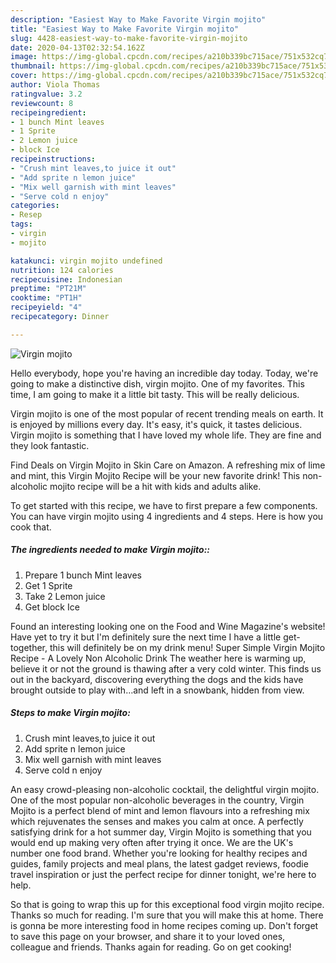 ```yaml
---
description: "Easiest Way to Make Favorite Virgin mojito"
title: "Easiest Way to Make Favorite Virgin mojito"
slug: 4428-easiest-way-to-make-favorite-virgin-mojito
date: 2020-04-13T02:32:54.162Z
image: https://img-global.cpcdn.com/recipes/a210b339bc715ace/751x532cq70/virgin-mojito-recipe-main-photo.jpg
thumbnail: https://img-global.cpcdn.com/recipes/a210b339bc715ace/751x532cq70/virgin-mojito-recipe-main-photo.jpg
cover: https://img-global.cpcdn.com/recipes/a210b339bc715ace/751x532cq70/virgin-mojito-recipe-main-photo.jpg
author: Viola Thomas
ratingvalue: 3.2
reviewcount: 8
recipeingredient:
- 1 bunch Mint leaves
- 1 Sprite
- 2 Lemon juice
- block Ice
recipeinstructions:
- "Crush mint leaves,to juice it out"
- "Add sprite n lemon juice"
- "Mix well garnish with mint leaves"
- "Serve cold n enjoy"
categories:
- Resep
tags:
- virgin
- mojito

katakunci: virgin mojito undefined
nutrition: 124 calories
recipecuisine: Indonesian
preptime: "PT21M"
cooktime: "PT1H"
recipeyield: "4"
recipecategory: Dinner

---
```



![Virgin mojito](https://img-global.cpcdn.com/recipes/a210b339bc715ace/751x532cq70/virgin-mojito-recipe-main-photo.jpg)

Hello everybody, hope you're having an incredible day today. Today, we're going to make a distinctive dish, virgin mojito. One of my favorites. This time, I am going to make it a little bit tasty. This will be really delicious.

Virgin mojito is one of the most popular of recent trending meals on earth. It is enjoyed by millions every day. It's easy, it's quick, it tastes delicious. Virgin mojito is something that I have loved my whole life. They are fine and they look fantastic.

Find Deals on Virgin Mojito in Skin Care on Amazon. A refreshing mix of lime and mint, this Virgin Mojito Recipe will be your new favorite drink! This non-alcoholic mojito recipe will be a hit with kids and adults alike.


To get started with this recipe, we have to first prepare a few components. You can have virgin mojito using 4 ingredients and 4 steps. Here is how you cook that.

##### The ingredients needed to make Virgin mojito::

1. Prepare 1 bunch Mint leaves
1. Get 1 Sprite
1. Take 2 Lemon juice
1. Get block Ice


Found an interesting looking one on the Food and Wine Magazine&#39;s website! Have yet to try it but I&#39;m definitely sure the next time I have a little get-together, this will definitely be on my drink menu! Super Simple Virgin Mojito Recipe - A Lovely Non Alcoholic Drink The weather here is warming up, believe it or not the ground is thawing after a very cold winter. This finds us out in the backyard, discovering everything the dogs and the kids have brought outside to play with…and left in a snowbank, hidden from view. 

##### Steps to make Virgin mojito:

1. Crush mint leaves,to juice it out
1. Add sprite n lemon juice
1. Mix well garnish with mint leaves
1. Serve cold n enjoy


An easy crowd-pleasing non-alcoholic cocktail, the delightful virgin mojito. One of the most popular non-alcoholic beverages in the country, Virgin Mojito is a perfect blend of mint and lemon flavours into a refreshing mix which rejuvenates the senses and makes you calm at once. A perfectly satisfying drink for a hot summer day, Virgin Mojito is something that you would end up making very often after trying it once. We are the UK&#39;s number one food brand. Whether you&#39;re looking for healthy recipes and guides, family projects and meal plans, the latest gadget reviews, foodie travel inspiration or just the perfect recipe for dinner tonight, we&#39;re here to help. 

So that is going to wrap this up for this exceptional food virgin mojito recipe. Thanks so much for reading. I'm sure that you will make this at home. There is gonna be more interesting food in home recipes coming up. Don't forget to save this page on your browser, and share it to your loved ones, colleague and friends. Thanks again for reading. Go on get cooking!
